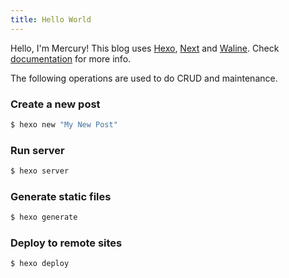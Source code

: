 ```yaml
---
title: Hello World
---
```

Hello, I'm Mercury! This blog uses [Hexo](https://hexo.io/), [Next](https://theme-next.js.org/) and [Waline](https://waline.js.org/). Check [documentation](https://hexo.io/docs/) for more info. 

<!--more-->

The following operations are used to do CRUD and maintenance.

### Create a new post

``` bash
$ hexo new "My New Post"
```

### Run server

``` bash
$ hexo server
```

### Generate static files

``` bash
$ hexo generate
```

### Deploy to remote sites

``` bash
$ hexo deploy
```
